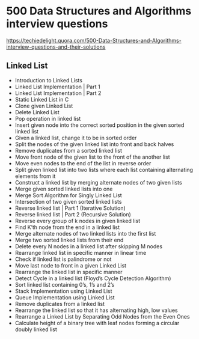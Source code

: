 # 500 Data Structures and Algorithms interview questions 

https://techiedelight.quora.com/500-Data-Structures-and-Algorithms-interview-questions-and-their-solutions

## Linked List

* Introduction to Linked Lists
* Linked List Implementation | Part 1
* Linked List Implementation | Part 2
* Static Linked List in C
* Clone given Linked List
* Delete Linked List
* Pop operation in linked list
* Insert given node into the correct sorted position in the given sorted linked list
* Given a linked list, change it to be in sorted order
* Split the nodes of the given linked list into front and back halves
* Remove duplicates from a sorted linked list
* Move front node of the given list to the front of the another list
* Move even nodes to the end of the list in reverse order
* Split given linked list into two lists where each list containing alternating elements from it
* Construct a linked list by merging alternate nodes of two given lists
* Merge given sorted linked lists into one
* Merge Sort Algorithm for Singly Linked List
* Intersection of two given sorted linked lists
* Reverse linked list | Part 1 (Iterative Solution)
* Reverse linked list | Part 2 (Recursive Solution)
* Reverse every group of k nodes in given linked list
* Find K’th node from the end in a linked list
* Merge alternate nodes of two linked lists into the first list
* Merge two sorted linked lists from their end
* Delete every N nodes in a linked list after skipping M nodes
* Rearrange linked list in specific manner in linear time
* Check if linked list is palindrome or not
* Move last node to front in a given Linked List
* Rearrange the linked list in specific manner
* Detect Cycle in a linked list (Floyd’s Cycle Detection Algorithm)
* Sort linked list containing 0’s, 1’s and 2’s
* Stack Implementation using Linked List
* Queue Implementation using Linked List
* Remove duplicates from a linked list
* Rearrange the linked list so that it has alternating high, low values
* Rearrange a Linked List by Separating Odd Nodes from the Even Ones
* Calculate height of a binary tree with leaf nodes forming a circular doubly linked list
